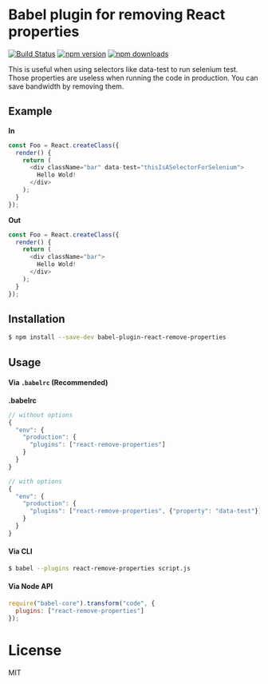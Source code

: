 # Babel plugin for removing React properties

[![Build Status](https://travis-ci.org/oliviertassinari/babel-plugin-react-remove-properties.svg?branch=master)](https://travis-ci.org/oliviertassinari/babel-plugin-react-remove-properties)
[![npm version](https://img.shields.io/npm/v/babel-plugin-react-remove-properties.svg?style=flat-square)](https://www.npmjs.com/package/babel-plugin-react-remove-properties)
[![npm downloads](https://img.shields.io/npm/dm/babel-plugin-react-remove-properties.svg?style=flat-square)](https://www.npmjs.com/package/babel-plugin-react-remove-properties)

This is useful when using selectors like data-test to run selenium test. Those properties are useless when running the code in production. You can save bandwidth by removing them.

## Example

**In**
```js
const Foo = React.createClass({
  render() {
    return (
      <div className="bar" data-test="thisIsASelectorForSelenium">
        Hello Wold!
      </div>
    );
  }
});
```

**Out**
```js
const Foo = React.createClass({
  render() {
    return (
      <div className="bar">
        Hello Wold!
      </div>
    );
  }
});
```

## Installation

```sh
$ npm install --save-dev babel-plugin-react-remove-properties
```

## Usage

#### Via `.babelrc` (Recommended)

**.babelrc**

```js
// without options
{
  "env": {
    "production": {
      "plugins": ["react-remove-properties"]
    }
  }
}

// with options
{
  "env": {
    "production": {
      "plugins": ["react-remove-properties", {"property": "data-test"}]
    }
  }
}
```

#### Via CLI

```sh
$ babel --plugins react-remove-properties script.js
```

#### Via Node API

```js
require("babel-core").transform("code", {
  plugins: ["react-remove-properties"]
});
```

# License

MIT
